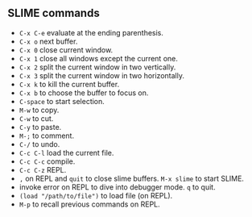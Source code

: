 ## SLIME commands
- `C-x C-e` evaluate at the ending parenthesis.
- `C-x o` next buffer.
- `C-x 0` close current window.
- `C-x 1` close all windows except the current one.
- `C-x 2` split the current window in two vertically.
- `C-x 3` split the current window in two horizontally.
- `C-x k` to kill the current buffer.
- `C-x b` to choose the buffer to focus on.
- `C-space` to start selection.
- `M-w` to copy.
- `C-w` to cut.
- `C-y` to paste.
- `M-;` to comment.
- `C-/` to undo.
- `C-c C-l` load the current file.
- `C-c C-c` compile.
- `C-c C-z` REPL.
- `,` on REPL and `quit` to close slime buffers. `M-x slime` to start SLIME.
- invoke error on REPL to dive into debugger mode. `q` to quit.
- `(load "/path/to/file")` to load file (on REPL).
- `M-p` to recall previous commands on REPL.
